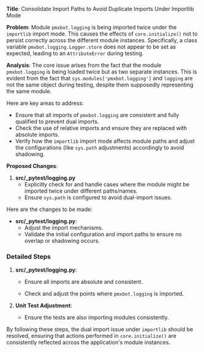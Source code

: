 **Title**: Consolidate Import Paths to Avoid Duplicate Imports Under Importlib Mode

**Problem**: 
Module `pmxbot.logging` is being imported twice under the `importlib` import mode. This causes the effects of `core.initialize()` not to persist correctly across the different module instances. Specifically, a class variable `pmxbot.logging.Logger.store` does not appear to be set as expected, leading to an `AttributeError` during testing.

**Analysis**:
The core issue arises from the fact that the module `pmxbot.logging` is being loaded twice but as two separate instances. This is evident from the fact that `sys.modules['pmxbot.logging']` and `logging` are not the same object during testing, despite them supposedly representing the same module.

Here are key areas to address:
- Ensure that all imports of `pmxbot.logging` are consistent and fully qualified to prevent dual imports.
- Check the use of relative imports and ensure they are replaced with absolute imports.
- Verify how the `importlib` import mode affects module paths and adjust the configurations (like `sys.path` adjustments) accordingly to avoid shadowing.

**Proposed Changes**:
1. **src/_pytest/logging.py**
   - Explicitly check for and handle cases where the module might be imported twice under different paths/names.
   - Ensure `sys.path` is configured to avoid dual-import issues.

Here are the changes to be made:

- **src/_pytest/logging.py**:
  - Adjust the import mechanisms.
  - Validate the initial configuration and import paths to ensure no overlap or shadowing occurs.

### Detailed Steps

1. **src/_pytest/logging.py**:

   - Ensure all imports are absolute and consistent.

   

   - Check and adjust the points where `pmxbot.logging` is imported.

   

2. **Unit Test Adjustment**:
   - Ensure the tests are also importing modules consistently.

   

By following these steps, the dual import issue under `importlib` should be resolved, ensuring that actions performed in `core.initialize()` are consistently reflected across the application's module instances.